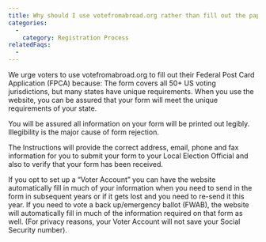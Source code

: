 ```yaml
---
title: Why should I use votefromabroad.org rather than fill out the paper form?
categories:
  - 
    category: Registration Process
relatedFaqs:
  -
---
```

We urge voters to use votefromabroad.org to fill out their Federal Post Card Application (FPCA) because: The form covers all 50+ US voting jurisdictions, but many states have unique requirements. When you use the website, you can be assured that your form will meet the unique requirements of your state.

You will be assured all information on your form will be printed out legibly. Illegibility is the major cause of form rejection.

The Instructions will provide the correct address, email, phone and fax information for you to submit your form to your Local Election Official and also to verify that your form has been received.

If you opt to set up a “Voter Account” you can have the website automatically fill in much of your information when you need to send in the form in subsequent years or if it gets lost and you need to re-send it this year. If you need to vote a back up/emergency ballot (FWAB), the website will automatically fill in much of the information required on that form as well. (For privacy reasons, your Voter Account will not save your Social Security number).